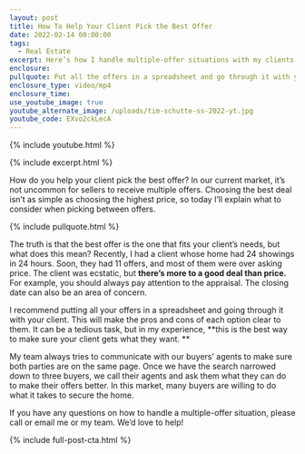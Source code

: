 ```yaml
---
layout: post
title: How To Help Your Client Pick the Best Offer
date: 2022-02-14 00:00:00
tags:
  - Real Estate
excerpt: Here’s how I handle multiple-offer situations with my clients.
enclosure:
pullquote: Put all the offers in a spreadsheet and go through it with your client.
enclosure_type: video/mp4
enclosure_time:
use_youtube_image: true
youtube_alternate_image: /uploads/tim-schutte-ss-2022-yt.jpg
youtube_code: EXvo2ckLecA
---
```

{% include youtube.html %}

{% include excerpt.html %}

How do you help your client pick the best offer? In our current market, it’s not uncommon for sellers to receive multiple offers. Choosing the best deal isn’t as simple as choosing the highest price, so today I’ll explain what to consider when picking between offers.

{% include pullquote.html %}

The truth is that the best offer is the one that fits your client’s needs, but what does this mean? Recently, I had a client whose home had 24 showings in 24 hours. Soon, they had 11 offers, and most of them were over asking price. The client was ecstatic, but **there’s more to a good deal than price.** For example, you should always pay attention to the appraisal. The closing date can also be an area of concern.

I recommend putting all your offers in a spreadsheet and going through it with your client. This will make the pros and cons of each option clear to them. It can be a tedious task, but in my experience, **this is the best way to make sure your client gets what they want. **

My team always tries to communicate with our buyers’ agents to make sure both parties are on the same page. Once we have the search narrowed down to three buyers, we call their agents and ask them what they can do to make their offers better. In this market, many buyers are willing to do what it takes to secure the home.

If you have any questions on how to handle a multiple-offer situation, please call or email me or my team. We’d love to help\!

{% include full-post-cta.html %}
